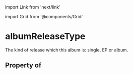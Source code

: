 import Link from 'next/link'
  
import Grid from '@components/Grid'

# albumReleaseType

The kind of release which this album is: single, EP or album.

## Property of



